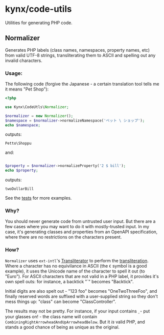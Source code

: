 # kynx/code-utils

Utilities for generating PHP code.


## Normalizer

Generates PHP labels (class names, namespaces, property names, etc) from valid UTF-8 strings, transliterating them to
ASCII and spelling out any invalid characters.

### Usage:

The following code (forgive the Japanese - a certain translation tool tells me it means "Pet Shop"):
```php
<?php

use Kynx\CodeUtls\Normalizer;

$normalizer = new Normalizer();
$namespace = $normalizer->normalizeNamespace('ペット \ ショップ');
echo $namespace;
```

outputs:
```
Petto\Shoppu
```

and:
```php

$property = $normalizer->normalizeProperty('2 $ bill');
echo $property;
```

outputs:
```
twoDollarBill
```

See the [tests] for more examples.

### Why?

You should never generate code from untrusted user input. But there are a few cases where you may want to do it with 
mostly-trusted input. In my case, it's generating classes and properties from an OpenAPI specification, where there are
no restrictions on the characters present. 

### How?

`Normalizer` uses `ext-intl`'s [Transliterator] to perform the [transliteration]. Where a character has no equivilance 
in ASCII (the `€` symbol is a good example), it uses the Unicode name of the character to spell it out (to "Euro"). For 
ASCII characters that are not valid in a PHP label, it provides it's own spell outs: for instance, a backtick "`" 
becomes "Backtick".

Initial digits are also spelt out - "123 foo" becomes "OneTwoThreeFoo", and finally reserved words are suffixed with a 
user-supplied string so they don't mess things up: "class" can become "ClassController".

The results may not be pretty. For instance, if your input contains ` ͖`  - put your glasses on! - the class name will 
contain `CombiningRightArrowheadAndUpArrowheadBelow`. But it _is_ valid PHP, and stands a good chance of being as unique 
as the original.  


[tests]: ./test/NormalizerTest.php
[Transliterator]: https://www.php.net/manual/en/class.transliterator.php
[transliteration]: https://unicode-org.github.io/icu/userguide/transforms/general/#script-transliteration